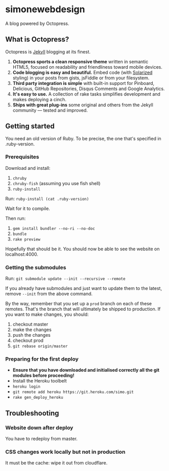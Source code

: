 # simonewebdesign

A blog powered by Octopress.

## What is Octopress?

Octopress is [Jekyll](https://github.com/mojombo/jekyll) blogging at its finest.

1. **Octopress sports a clean responsive theme** written in semantic HTML5, focused on readability and friendliness toward mobile devices.
2. **Code blogging is easy and beautiful.** Embed code (with [Solarized](http://ethanschoonover.com/solarized) styling) in your posts from gists, jsFiddle or from your filesystem.
3. **Third party integration is simple** with built-in support for Pinboard, Delicious, GitHub Repositories, Disqus Comments and Google Analytics.
4. **It's easy to use.** A collection of rake tasks simplifies development and makes deploying a cinch.
5. **Ships with great plug-ins** some original and others from the Jekyll community &mdash; tested and improved.


## Getting started

You need an old version of Ruby. To be precise, the one that's specified in .ruby-version.

### Prerequisites

Download and install:

1. `chruby`
2. `chruby-fish` (assuming you use fish shell)
3. `ruby-install`

Run: `ruby-install (cat .ruby-version)`

Wait for it to compile.

Then run:

1. `gem install bundler --no-ri --no-doc`
2. `bundle`
3. `rake preview`

Hopefully that should be it. You should now be able to see the website on localhost:4000.

### Getting the submodules

Run: `git submodule update --init --recursive --remote`

If you already have submodules and just want to update them to the latest, remove `--init` from the above command.

By the way, remember that you set up a `prod` branch on each of these remotes. That's the branch that will ultimately be shipped to production. If you want to make changes, you should:

1. checkout master
2. make the changes
3. push the changes
4. checkout prod
5. `git rebase origin/master`

### Preparing for the first deploy

- **Ensure that you have downloaded and initialised correctly all the git modules before proceeding!**
- Install the Heroku toolbelt
- `heroku login`
- `git remote add heroku https://git.heroku.com/simo.git`
- `rake gen_deploy_heroku`


## Troubleshooting

### Website down after deploy

You have to redeploy from master.

### CSS changes work locally but not in production

It must be the cache: wipe it out from cloudflare.
